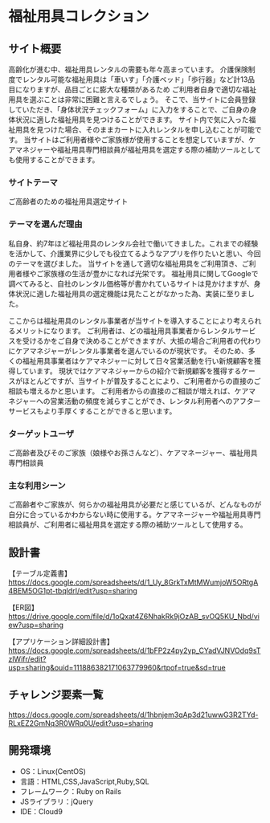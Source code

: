 # 福祉用具コレクション

## サイト概要
高齢化が進む中、福祉用具レンタルの需要も年々高まっています。
介護保険制度でレンタル可能な福祉用具は「車いす」「介護ベッド」「歩行器」など計13品目になりますが、品目ごとに膨大な種類があるため
ご利用者自身で適切な福祉用具を選ぶことは非常に困難と言えるでしょう。
そこで、当サイトに会員登録していただき、「身体状況チェックフォーム」に入力をすることで、ご自身の身体状況に適した福祉用具を見つけることができます。
サイト内で気に入った福祉用具を見つけた場合、そのままカートに入れレンタルを申し込むことが可能です。
当サイトはご利用者様やご家族様が使用することを想定していますが、ケアマネジャーや福祉用具専門相談員が福祉用具を選定する際の補助ツールとしても使用することができます。

### サイトテーマ
ご高齢者のための福祉用具選定サイト

### テーマを選んだ理由
私自身、約7年ほど福祉用具のレンタル会社で働いてきました。これまでの経験を活かして、介護業界に少しでも役立てるようなアプリを作りたいと思い、今回のテーマを選びました。
当サイトを通して適切な福祉用具をご利用頂き、ご利用者様やご家族様の生活が豊かになれば光栄です。
福祉用具に関してGoogleで調べてみると、自社のレンタル価格等が書かれているサイトは見かけますが、身体状況に適した福祉用具の選定機能は見たことがなかった為、実装に至りました。

ここからは福祉用具のレンタル事業者が当サイトを導入することにより考えられるメリットになります。
ご利用者は、どの福祉用具事業者からレンタルサービスを受けるかをご自身で決めることができますが、大抵の場合ご利用者の代わりにケアマネジャーがレンタル事業者を選んでいるのが現状です。
そのため、多くの福祉用具事業者はケアマネジャーに対して日々営業活動を行い新規顧客を獲得しています。
現状ではケアマネジャーからの紹介で新規顧客を獲得するケースがほとんどですが、当サイトが普及することにより、ご利用者からの直接のご相談も増えるかと思います。
ご利用者からの直接のご相談が増えれば、ケアマネジャーへの営業活動の頻度を減らすことができ、レンタル利用者へのアフターサービスもより手厚くすることができると思います。


### ターゲットユーザ
ご高齢者及びそのご家族（娘様やお孫さんなど）、ケアマネージャー、福祉用具専門相談員

### 主な利用シーン
ご高齢者やご家族が、何らかの福祉用具が必要だと感じているが、どんなものが自分に合っているかわからない時に使用する。ケアマネージャーや福祉用具専門相談員が、ご利用者に福祉用具を選定する際の補助ツールとして使用する。

## 設計書
【テーブル定義書】
https://docs.google.com/spreadsheets/d/1_Uy_8GrkTxMtMWumjoW5ORtgA4BEM5OG1pt-tbqldrI/edit?usp=sharing

【ER図】
https://drive.google.com/file/d/1oQxat4Z6NhakRk9jOzAB_svOQ5KU_Nbd/view?usp=sharing

【アプリケーション詳細設計書】
https://docs.google.com/spreadsheets/d/1bFP2z4py2yp_CYadVJNVOdq9sTzlWifr/edit?usp=sharing&ouid=111886382171063779960&rtpof=true&sd=true

## チャレンジ要素一覧
https://docs.google.com/spreadsheets/d/1hbnjem3qAp3d21uwwG3R2TYd-RLxEZ2GmNq3R0WRq0U/edit?usp=sharing

## 開発環境
- OS：Linux(CentOS)
- 言語：HTML,CSS,JavaScript,Ruby,SQL
- フレームワーク：Ruby on Rails
- JSライブラリ：jQuery
- IDE：Cloud9
